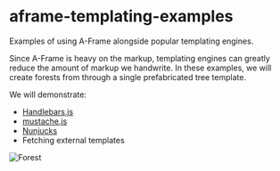 # aframe-templating-examples

Examples of using A-Frame alongside popular templating engines.

Since A-Frame is heavy on the markup, templating engines can greatly reduce the
amount of markup we handwrite. In these examples, we will create forests from
through a single prefabricated tree template.

We will demonstrate:

- [Handlebars.js](http://handlebarsjs.com/)
- [mustache.js](https://github.com/janl/mustache.js/)
- [Nunjucks](https://mozilla.github.io/nunjucks/)
- Fetching external templates

![Forest](https://cloud.githubusercontent.com/assets/674727/13195386/beb3d8fe-d765-11e5-9b1a-a982c1e7cf36.png)
